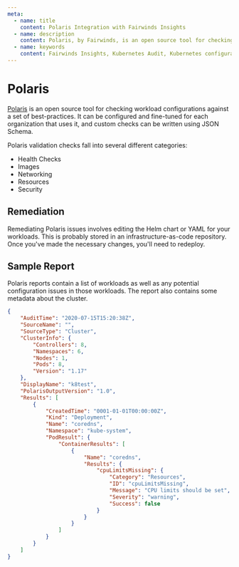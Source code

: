 ```yaml
---
meta:
  - name: title
    content: Polaris Integration with Fairwinds Insights
  - name: description
    content: Polaris, by Fairwinds, is an open source tool for checking workload configurations against a set of best-practices. Fairwinds Insights integrates Polaris.
  - name: keywords
    content: Fairwinds Insights, Kubernetes Audit, Kubernetes configuration validation, Polaris, open source
---
```

# Polaris
[Polaris](https://github.com/FairwindsOps/polaris) is an open source tool for
checking workload configurations against a set of best-practices. It can
be configured and fine-tuned for each organization that uses it, and custom
checks can be written using JSON Schema.

Polaris validation checks fall into several different categories:

* Health Checks
* Images
* Networking
* Resources
* Security

## Remediation
Remediating Polaris issues involves editing the Helm chart or YAML for your workloads. This is probably
stored in an infrastructure-as-code repository. Once you've made the necessary changes, you'll need
to redeploy.

## Sample Report 
Polaris reports contain a list of workloads as well as any potential configuration issues in those workloads.
The report also contains some metadata about the cluster.
```json
{
    "AuditTime": "2020-07-15T15:20:38Z",
    "SourceName": "",
    "SourceType": "Cluster",
    "ClusterInfo": {
        "Controllers": 8,
        "Namespaces": 6,
        "Nodes": 1,
        "Pods": 8,
        "Version": "1.17"
    },
    "DisplayName": "k8test",
    "PolarisOutputVersion": "1.0",
    "Results": [
        {
            "CreatedTime": "0001-01-01T00:00:00Z",
            "Kind": "Deployment",
            "Name": "coredns",
            "Namespace": "kube-system",
            "PodResult": {
                "ContainerResults": [
                    {
                        "Name": "coredns",
                        "Results": {
                            "cpuLimitsMissing": {
                                "Category": "Resources",
                                "ID": "cpuLimitsMissing",
                                "Message": "CPU limits should be set",
                                "Severity": "warning",
                                "Success": false
                            }
                        }
                    }
                ]
            }
        }
    ]
}
```